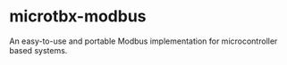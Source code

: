 # microtbx-modbus
An easy-to-use and portable Modbus implementation for microcontroller based systems.
